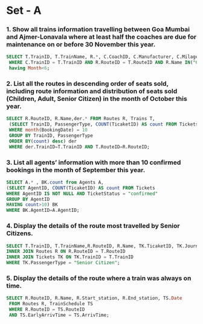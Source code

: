 # Set - A
### 1.	Show all trains information travelling between Goa Mumbai and Ajmer-Lonavala where at least half the coaches are due for maintenance on or before 30 November this year.

```sql
SELECT T.TrainID, T.TrainName, R.*, C.CoachID, C.Manufacturer, C.Milage, C.IsActive, month(C.LmDate) as Month from coaches C, trains T, routes R
 WHERE C.TrainID = T.TrainID AND R.RouteID = T.RouteID AND R.Name IN("GOA-MUMBAI","AJMER-LONAVALA")
 having Month<6;
```

### 2.	List all the routes in descending order of seats sold, including route information and distribution of seats sold (Children, Adult, Senior Citizen) in the month of October this year.

```sql
SELECT R.RouteID, R.Name,der.* FROM Routes R, Trains T,
 (SELECT TrainID, PassengerType, COUNT(TicaketID) AS count FROM Tickets
 WHERE month(BookingDate) = 10
 GROUP BY TrainID, PassengerType
 ORDER BY(count) desc) der
 WHERE der.TrainID=T.TrainID AND T.RouteID=R.RouteID;
```


### 3.	List all agents’ information with more than 10 confirmed bookings in the month of September this year.

```sql
SELECT A.* , BK.count from Agents A,
(SELECT AgentID, COUNT(TicaketID) AS count FROM Tickets
WHERE AgentID IS NOT NULL AND TicketStatus = "confirmed"
GROUP BY AgentID
HAVING count>10) BK 
WHERE BK.AgentID=A.AgentID;
```


### 4.	Display the details of the route most travelled by Senior Citizens.

```sql
SELECT T.TrainID, T.TrainName,R.RouteID, R.Name, TK.TicaketID, TK.JourneyDate, TK.BoardingStn, TK.DropingStn, TK.PassengerType FROM Trains T
INNER JOIN Routes R ON R.RouteID = T.RouteID
INNER JOIN Tickets TK ON TK.TrainID = T.TrainID
WHERE TK.PassengerType = "Senior Citizen";
```


### 5.	Display the details of the route where a train was always on time.

```sql
SELECT R.RouteID, R.Name, R.Start_station, R.End_station, TS.Date
 FROM Routes R, TrainSchedule TS
 WHERE R.RouteID = TS.RouteID
 AND TS.EarlyArrivTime = TS.ArrivTime;
```

